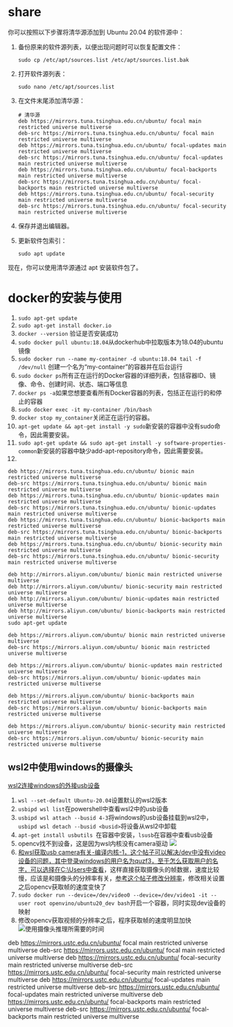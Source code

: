 # share
你可以按照以下步骤将清华源添加到 Ubuntu 20.04 的软件源中：

1. 备份原来的软件源列表，以便出现问题时可以恢复配置文件：

   ```
   sudo cp /etc/apt/sources.list /etc/apt/sources.list.bak
   ```

2. 打开软件源列表：

   ```
   sudo nano /etc/apt/sources.list
   ```

3. 在文件末尾添加清华源：

   ```
   # 清华源
   deb https://mirrors.tuna.tsinghua.edu.cn/ubuntu/ focal main restricted universe multiverse
   deb-src https://mirrors.tuna.tsinghua.edu.cn/ubuntu/ focal main restricted universe multiverse
   deb https://mirrors.tuna.tsinghua.edu.cn/ubuntu/ focal-updates main restricted universe multiverse
   deb-src https://mirrors.tuna.tsinghua.edu.cn/ubuntu/ focal-updates main restricted universe multiverse
   deb https://mirrors.tuna.tsinghua.edu.cn/ubuntu/ focal-backports main restricted universe multiverse
   deb-src https://mirrors.tuna.tsinghua.edu.cn/ubuntu/ focal-backports main restricted universe multiverse
   deb https://mirrors.tuna.tsinghua.edu.cn/ubuntu/ focal-security main restricted universe multiverse
   deb-src https://mirrors.tuna.tsinghua.edu.cn/ubuntu/ focal-security main restricted universe multiverse
   ```

4. 保存并退出编辑器。

5. 更新软件包索引：

   ```
   sudo apt update
   ```

现在，你可以使用清华源通过 apt 安装软件包了。


# docker的安装与使用
1. `sudo apt-get update`
2. `sudo apt-get install docker.io`
3. `docker --version` 验证是否安装成功
4. `sudo docker pull ubuntu:18.04`从dockerhub中拉取版本为18.04的ubuntu镜像
5. `sudo docker run --name my-container -d ubuntu:18.04 tail -f /dev/null` 创建一个名为“my-container”的容器并在后台运行
6. `sudo docker ps`所有正在运行的Docker容器的详细列表，包括容器ID、镜像、命令、创建时间、状态、端口等信息
7. `docker ps -a`如果您想要查看所有Docker容器的列表，包括正在运行的和停止的容器
8. `sudo docker exec -it my-container /bin/bash`
9. `docker stop my_container`关闭正在运行的容器。
10. `apt-get update && apt-get install -y sudo`新安装的容器中没有sudo命令，因此需要安装。
11. `sudo apt-get update && sudo apt-get install -y software-properties-common`新安装的容器中缺少add-apt-repository命令，因此需要安装。
12. 
```
deb https://mirrors.tuna.tsinghua.edu.cn/ubuntu/ bionic main restricted universe multiverse
deb-src https://mirrors.tuna.tsinghua.edu.cn/ubuntu/ bionic main restricted universe multiverse
deb https://mirrors.tuna.tsinghua.edu.cn/ubuntu/ bionic-updates main restricted universe multiverse
deb-src https://mirrors.tuna.tsinghua.edu.cn/ubuntu/ bionic-updates main restricted universe multiverse
deb https://mirrors.tuna.tsinghua.edu.cn/ubuntu/ bionic-backports main restricted universe multiverse
deb-src https://mirrors.tuna.tsinghua.edu.cn/ubuntu/ bionic-backports main restricted universe multiverse
deb https://mirrors.tuna.tsinghua.edu.cn/ubuntu/ bionic-security main restricted universe multiverse
deb-src https://mirrors.tuna.tsinghua.edu.cn/ubuntu/ bionic-security main restricted universe multiverse
```

```
deb http://mirrors.aliyun.com/ubuntu/ bionic main restricted universe multiverse
deb http://mirrors.aliyun.com/ubuntu/ bionic-security main restricted universe multiverse
deb http://mirrors.aliyun.com/ubuntu/ bionic-updates main restricted universe multiverse
deb http://mirrors.aliyun.com/ubuntu/ bionic-backports main restricted universe multiverse
sudo apt-get update

```
```
deb https://mirrors.aliyun.com/ubuntu/ bionic main restricted universe multiverse
deb-src https://mirrors.aliyun.com/ubuntu/ bionic main restricted universe multiverse

deb https://mirrors.aliyun.com/ubuntu/ bionic-updates main restricted universe multiverse
deb-src https://mirrors.aliyun.com/ubuntu/ bionic-updates main restricted universe multiverse

deb https://mirrors.aliyun.com/ubuntu/ bionic-backports main restricted universe multiverse
deb-src https://mirrors.aliyun.com/ubuntu/ bionic-backports main restricted universe multiverse

deb https://mirrors.aliyun.com/ubuntu/ bionic-security main restricted universe multiverse
deb-src https://mirrors.aliyun.com/ubuntu/ bionic-security main restricted universe multiverse

```


## wsl2中使用windows的摄像头

[wsl2连接windows的外接usb设备](https://learn.microsoft.com/zh-cn/windows/wsl/connect-usb)
1. `wsl --set-default Ubuntu-20.04`设置默认的wsl2版本
2. `usbipd wsl list`在powershell中查看wsl2中的usb设备
3. `usbipd wsl attach --busid 4-3`将windows的usb设备挂载到wsl2中，`usbipd wsl detach --busid <busid>`将设备从wsl2中卸载
4. `apt-get install usbutils `在容器中安装，`lsusb`在容器中查看usb设备
5. opencv找不到设备，这是因为wsl内核没有camera驱动
![](picture/can%20not%20open%20usb_camera.png)
6. [和wsl获取usb camera有关-编译内核-1，这个帖子可以解决/dev中没有video设备的问题，其中登录windows的用户名为quzf3，至于怎么获取用户的名字，可以选择在C:\Users中查看](https://github.com/PINTO0309/wsl2_linux_kernel_usbcam_enable_conf)，这样直接获取摄像头的帧数据，速度比较慢，应该是和摄像头的分辨率有关，[参考这个帖子修改分辨率](https://zenn.dev/pinto0309/articles/e1432253d29e30)，修改相关设置之后opencv获取帧的速度变快了
8. `sudo docker run --device=/dev/video0 --device=/dev/video1 -it --user root openvino/ubuntu20_dev bash`开启一个容器，同时实现dev设备的映射
9. 修改opencv获取视频的分辨率之后，程序获取帧的速度明显加快
![使用摄像头推理所需要的时间](picture/esop/esop_camera_ms.jpg_640.png)

deb https://mirrors.ustc.edu.cn/ubuntu/ focal main restricted universe multiverse
deb-src https://mirrors.ustc.edu.cn/ubuntu/ focal main restricted universe multiverse
deb https://mirrors.ustc.edu.cn/ubuntu/ focal-security main restricted universe multiverse
deb-src https://mirrors.ustc.edu.cn/ubuntu/ focal-security main restricted universe multiverse
deb https://mirrors.ustc.edu.cn/ubuntu/ focal-updates main restricted universe multiverse
deb-src https://mirrors.ustc.edu.cn/ubuntu/ focal-updates main restricted universe multiverse
deb https://mirrors.ustc.edu.cn/ubuntu/ focal-backports main restricted universe multiverse
deb-src https://mirrors.ustc.edu.cn/ubuntu/ focal-backports main restricted universe multiverse